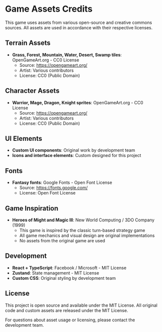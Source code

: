 # Game Assets Credits

This game uses assets from various open-source and creative commons sources. All assets are used in accordance with their respective licenses.

## Terrain Assets
- **Grass, Forest, Mountain, Water, Desert, Swamp tiles**: OpenGameArt.org - CC0 License
  - Source: https://opengameart.org/
  - Artist: Various contributors
  - License: CC0 (Public Domain)

## Character Assets
- **Warrior, Mage, Dragon, Knight sprites**: OpenGameArt.org - CC0 License
  - Source: https://opengameart.org/
  - Artist: Various contributors
  - License: CC0 (Public Domain)

## UI Elements
- **Custom UI components**: Original work by development team
- **Icons and interface elements**: Custom designed for this project

## Fonts
- **Fantasy fonts**: Google Fonts - Open Font License
  - Source: https://fonts.google.com/
  - License: Open Font License

## Game Inspiration
- **Heroes of Might and Magic III**: New World Computing / 3DO Company (1999)
  - This game is inspired by the classic turn-based strategy game
  - All game mechanics and visual design are original implementations
  - No assets from the original game are used

## Development
- **React + TypeScript**: Facebook / Microsoft - MIT License
- **Zustand**: State management - MIT License
- **Custom CSS**: Original styling by development team

## License
This project is open source and available under the MIT License.
All original code and custom assets are released under the MIT License.

For questions about asset usage or licensing, please contact the development team. 